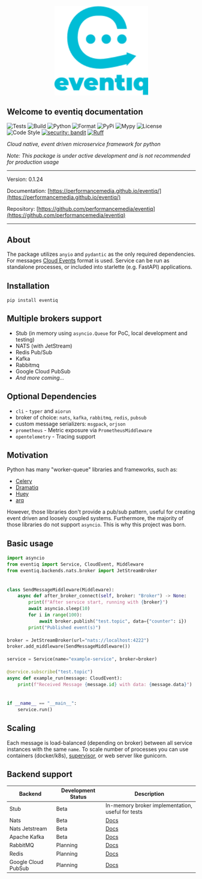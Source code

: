 
<p align="center">
<img src="./assets/logo.svg" style="width: 250px">
</p>

## Welcome to eventiq documentation

![Tests](https://github.com/performancemedia/eventiq/workflows/CI/badge.svg)
![Build](https://github.com/performancemedia/eventiq/workflows/Publish/badge.svg)
![Python](https://img.shields.io/pypi/pyversions/eventiq)
![Format](https://img.shields.io/pypi/format/eventiq)
![PyPi](https://img.shields.io/pypi/v/eventiq?color=%2334D05)
![Mypy](https://img.shields.io/badge/mypy-checked-blue)
![License](https://img.shields.io/github/license/performancemedia/eventiq)
![Code Style](https://img.shields.io/badge/code%20style-black-000000.svg)
[![security: bandit](https://img.shields.io/badge/security-bandit-yellow.svg)](https://github.com/PyCQA/bandit)
[![Ruff](https://img.shields.io/endpoint?url=https://raw.githubusercontent.com/charliermarsh/ruff/main/assets/badge/v1.json)](https://github.com/charliermarsh/ruff)

*Cloud native, event driven microservice framework for python*

*Note: This package is under active development and is not recommended for production usage*

---
Version: 0.1.24

Documentation: [https://performancemedia.github.io/eventiq/](https://performancemedia.github.io/eventiq/)

Repository: [https://github.com/performancemedia/eventiq](https://github.com/performancemedia/eventiq)

---
## About

The package utilizes `anyio` and `pydantic` as the only required dependencies.
For messages [Cloud Events](https://cloudevents.io/) format is used.
Service can be run as standalone processes, or included into starlette (e.g. FastAPI) applications.

## Installation

```shell
pip install eventiq
```

## Multiple brokers support

- Stub (in memory using `asyncio.Queue` for PoC, local development and testing)
- NATS (with JetStream)
- Redis Pub/Sub
- Kafka
- Rabbitmq
- Google Cloud PubSub
- *And more coming...*

## Optional Dependencies
  - `cli` - `typer` and `aiorun`
  - broker of choice: `nats`, `kafka`, `rabbitmq`, `redis`, `pubsub`
  - custom message serializers: `msgpack`, `orjson`
  - `prometheus` - Metric exposure via `PrometheusMiddleware`
  - `opentelemetry` - Tracing support

## Motivation

Python has many "worker-queue" libraries and frameworks, such as:

- [Celery](https://docs.celeryq.dev/en/stable/getting-started/introduction.html)
- [Dramatiq](https://dramatiq.io/)
- [Huey](https://huey.readthedocs.io/en/latest/)
- [arq](https://arq-docs.helpmanual.io/)

However, those libraries don't provide a pub/sub pattern, useful for creating
event driven and loosely coupled systems. Furthermore, the majority of those libraries
do not support `asyncio`. This is why this project was born.

## Basic usage


```python
import asyncio
from eventiq import Service, CloudEvent, Middleware
from eventiq.backends.nats.broker import JetStreamBroker


class SendMessageMiddleware(Middleware):
    async def after_broker_connect(self, broker: "Broker") -> None:
        print(f"After service start, running with {broker}")
        await asyncio.sleep(10)
        for i in range(100):
            await broker.publish("test.topic", data={"counter": i})
        print("Published event(s)")

broker = JetStreamBroker(url="nats://localhost:4222")
broker.add_middleware(SendMessageMiddleware())

service = Service(name="example-service", broker=broker)

@service.subscribe("test.topic")
async def example_run(message: CloudEvent):
    print(f"Received Message {message.id} with data: {message.data}")


if __name__ == "__main__":
    service.run()

```


## Scaling

Each message is load-balanced (depending on broker) between all service instances with the same `name`.
To scale number of processes you can use containers (docker/k8s), [supervisor](http://supervisord.org/),
or web server like gunicorn.


## Backend support

|Backend|Development Status|Description|
|--|---|---|
|Stub|Beta|In-memory broker implementation, useful for tests|
|Nats|Beta|[Docs](https://docs.nats.io/)|
|Nats Jetstream|Beta|[Docs](https://docs.nats.io/nats-concepts/jetstream)|
|Apache Kafka|Beta|[Docs](https://kafka.apache.org/)|
|RabbitMQ|Planning|[Docs](https://www.rabbitmq.com/)|
|Redis|Planning|[Docs](https://redis.io/docs/manual/pubsub/)|
|Google Cloud PubSub|Planning|[Docs](https://pypi.org/project/gcloud-aio-pubsub/)|
